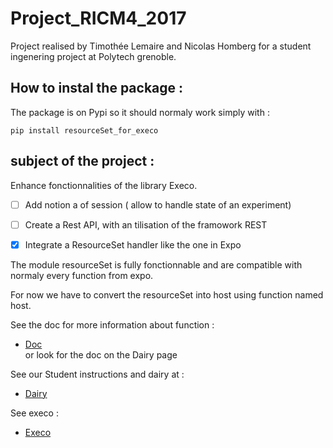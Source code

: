 # Project_RICM4_2017

Project realised by Timothée Lemaire and Nicolas Homberg for a student ingenering project at Polytech grenoble.

## How to instal the package : 

The package is on Pypi so it should normaly work simply with : 
```
pip install resourceSet_for_execo 
```
## subject of the project : 

Enhance fonctionnalities of the library Execo. 
- [ ] Add notion a of session ( allow to handle state of an experiment)
- [ ] Create a Rest API, with an tilisation of the framowork REST
- [x] Integrate a ResourceSet handler like the one in Expo 


The module resourceSet is fully fonctionnable and are compatible with normaly every function from expo. 

For now we have to convert the resourceSet into host using function named host.

See the doc for more information about function : 
* <a href="https://github.com/TimotheeLemaire/resourceSet-for-execo/blob/gh-pages/dev/docs/_build/html/source/resourceSet.html">Doc</a>  
or look for the doc on the Dairy page


See our Student instructions and dairy at : 
* <a href="http://air.imag.fr/index.php/ExperimentControl">Dairy</a>


See execo : 
* <a href="http://execo.gforge.inria.fr/doc/latest-stable/">Execo</a>

